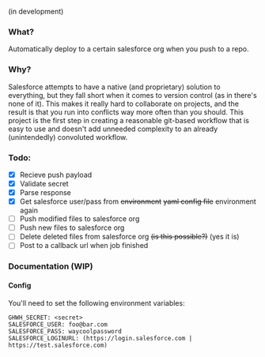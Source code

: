 (in development)

### What?
Automatically deploy to a certain salesforce org when you push to a repo.

### Why?
Salesforce attempts to have a native (and proprietary) solution to everything, but they fall short when it comes to version control (as in there's none of it). This makes it really hard to collaborate on projects, and the result is that you run into conflicts way more often than you should. This project is the first step in creating a reasonable git-based workflow that is easy to use and doesn't add unneeded complexity to an already (unintendedly) convoluted workflow. 

### Todo:
- [x] Recieve push payload
- [x] Validate secret
- [x] Parse response
- [x] Get salesforce user/pass from ~~environment~~ ~~yaml config file~~ environment again
- [ ] Push modified files to salesforce org
- [ ] Push new files to salesforce org
- [ ] Delete deleted files from salesforce org ~~(is this possible?)~~ (yes it is)
- [ ] Post to a callback url when job finished

### Documentation (WIP)

#### Config

You'll need to set the following environment variables:

```
GHWH_SECRET: <secret>
SALESFORCE_USER: foo@bar.com
SALESFORCE_PASS: waycoolpassword
SALESFORCE_LOGINURL: (https://login.salesforce.com | https://test.salesforce.com) 
```

